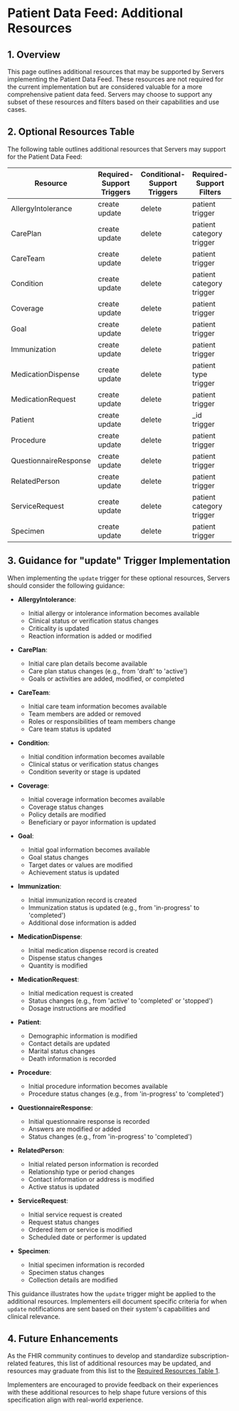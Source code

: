 # Patient Data Feed: Additional Resources

## 1. Overview

This page outlines additional resources that may be supported by Servers implementing the Patient Data Feed. These resources are not required for the current implementation but are considered valuable for a more comprehensive patient data feed. Servers may choose to support any subset of these resources and filters based on their capabilities and use cases.

## 2. Optional Resources Table

The following table outlines additional resources that Servers may support for the Patient Data Feed:

<table>
  <thead>
    <tr>
      <th>Resource</th>
      <th>Required-Support Triggers</th>
      <th>Conditional-Support Triggers</th>
      <th>Required-Support Filters</th>
      <th>Recommended-Support Filters</th>
    </tr>
  </thead>
  <tbody>
    <tr>
      <td>AllergyIntolerance</td>
      <td><nobr>create</nobr><br><nobr>update</nobr></td>
      <td><nobr>delete</nobr></td>
      <td>patient<br>trigger</td>
      <td></td>
    </tr>
    <tr>
      <td>CarePlan</td>
      <td><nobr>create</nobr><br><nobr>update</nobr></td>
      <td><nobr>delete</nobr></td>
      <td>patient<br>category<br>trigger</td>
      <td></td>
    </tr>
    <tr>
      <td>CareTeam</td>
      <td><nobr>create</nobr><br><nobr>update</nobr></td>
      <td><nobr>delete</nobr></td>
      <td>patient<br>trigger</td>
      <td></td>
    </tr>
    <tr>
      <td>Condition</td>
      <td><nobr>create</nobr><br><nobr>update</nobr></td>
      <td><nobr>delete</nobr></td>
      <td>patient<br>category<br>trigger</td>
      <td>code</td>
    </tr>
    <tr>
      <td>Coverage</td>
      <td><nobr>create</nobr><br><nobr>update</nobr></td>
      <td><nobr>delete</nobr></td>
      <td>patient<br>trigger</td>
      <td></td>
    </tr>
    <tr>
      <td>Goal</td>
      <td><nobr>create</nobr><br><nobr>update</nobr></td>
      <td><nobr>delete</nobr></td>
      <td>patient<br>trigger</td>
      <td></td>
    </tr>
    <tr>
      <td>Immunization</td>
      <td><nobr>create</nobr><br><nobr>update</nobr></td>
      <td><nobr>delete</nobr></td>
      <td>patient<br>trigger</td>
      <td></td>
    </tr>
    <tr>
      <td>MedicationDispense</td>
      <td><nobr>create</nobr><br><nobr>update</nobr></td>
      <td><nobr>delete</nobr></td>
      <td>patient<br>type<br>trigger</td>
      <td></td>
    </tr>
    <tr>
      <td>MedicationRequest</td>
      <td><nobr>create</nobr><br><nobr>update</nobr></td>
      <td><nobr>delete</nobr></td>
      <td>patient<br>trigger</td>
      <td></td>
    </tr>
    <tr>
      <td>Patient</td>
      <td><nobr>create</nobr><br><nobr>update</nobr></td>
      <td><nobr>delete</nobr></td>
      <td>_id<br>trigger</td>
      <td></td>
    </tr>
    <tr>
      <td>Procedure</td>
      <td><nobr>create</nobr><br><nobr>update</nobr></td>
      <td><nobr>delete</nobr></td>
      <td>patient<br>trigger</td>
      <td>code</td>
    </tr>
    <tr>
      <td>QuestionnaireResponse</td>
      <td><nobr>create</nobr><br><nobr>update</nobr></td>
      <td><nobr>delete</nobr></td>
      <td>patient<br>trigger</td>
      <td></td>
    </tr>
    <tr>
      <td>RelatedPerson</td>
      <td><nobr>create</nobr><br><nobr>update</nobr></td>
      <td><nobr>delete</nobr></td>
      <td>patient<br>trigger</td>
      <td></td>
    </tr>
    <tr>
      <td>ServiceRequest</td>
      <td><nobr>create</nobr><br><nobr>update</nobr></td>
      <td><nobr>delete</nobr></td>
      <td>patient<br>category<br>trigger</td>
      <td>code</td>
    </tr>
    <tr>
      <td>Specimen</td>
      <td><nobr>create</nobr><br><nobr>update</nobr></td>
      <td><nobr>delete</nobr></td>
      <td>patient<br>trigger</td>
      <td></td>
    </tr>
  </tbody>
</table>

## 3. Guidance for "update" Trigger Implementation

When implementing the `update` trigger for these optional resources, Servers should consider the following guidance:

- **AllergyIntolerance**:
    - Initial allergy or intolerance information becomes available
    - Clinical status or verification status changes
    - Criticality is updated
    - Reaction information is added or modified

- **CarePlan**:
    - Initial care plan details become available
    - Care plan status changes (e.g., from 'draft' to 'active')
    - Goals or activities are added, modified, or completed

- **CareTeam**:
    - Initial care team information becomes available
    - Team members are added or removed
    - Roles or responsibilities of team members change
    - Care team status is updated

- **Condition**:
    - Initial condition information becomes available
    - Clinical status or verification status changes
    - Condition severity or stage is updated

- **Coverage**:
    - Initial coverage information becomes available
    - Coverage status changes
    - Policy details are modified
    - Beneficiary or payor information is updated

- **Goal**:
    - Initial goal information becomes available
    - Goal status changes
    - Target dates or values are modified
    - Achievement status is updated

- **Immunization**:
    - Initial immunization record is created
    - Immunization status is updated (e.g., from 'in-progress' to 'completed')
    - Additional dose information is added

- **MedicationDispense**:
    - Initial medication dispense record is created
    - Dispense status changes
    - Quantity is modified

- **MedicationRequest**:
    - Initial medication request is created
    - Status changes (e.g., from 'active' to 'completed' or 'stopped')
    - Dosage instructions are modified

- **Patient**:
    - Demographic information is modified
    - Contact details are updated
    - Marital status changes
    - Death information is recorded

- **Procedure**:
    - Initial procedure information becomes available
    - Procedure status changes (e.g., from 'in-progress' to 'completed')

- **QuestionnaireResponse**:
    - Initial questionnaire response is recorded
    - Answers are modified or added
    - Status changes (e.g., from 'in-progress' to 'completed')

- **RelatedPerson**:
    - Initial related person information is recorded
    - Relationship type or period changes
    - Contact information or address is modified
    - Active status is updated

- **ServiceRequest**:
    - Initial service request is created
    - Request status changes
    - Ordered item or service is modified
    - Scheduled date or performer is updated

- **Specimen**:
    - Initial specimen information is recorded
    - Specimen status changes
    - Collection details are modified

This guidance illustrates how the `update` trigger might be applied to the additional resources. Implementers eill document specific criteria for when `update` notifications are sent based on their system's capabilities and clinical relevance.

## 4. Future Enhancements

As the FHIR community continues to develop and standardize subscription-related features, this list of additional resources may be updated, and resources may graduate from this list to the [Required Resources Table 1](spec.md#table1).

Implementers are encouraged to provide feedback on their experiences with these additional resources to help shape future versions of this specification align with real-world experience.
